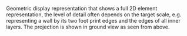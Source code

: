 Geometric display representation that shows a full 2D element representation, the level of detail often depends on the target scale, e.g. representing a wall by its two foot print edges and the edges of all inner layers. The projection is shown in ground view as seen from above.
